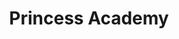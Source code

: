 --- 
title: "Princess Academy"
publishdate: "2019-4-12T16:48:46+02:00"
src: "https://365manga.net/manga/princess-academy"
image: "https://data.365manga.net/images/thumbnails/24163-princess-academy.jpg"
description: "The 13th and final oneshot from Yuri Tengoku Anthology. 'Princess Academy' is about girls who are training to be 'illusionists.' (from Lililicious)"
---